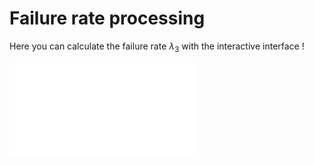 # Failure rate processing

Here you can calculate the failure rate $\lambda_{3}$ with the interactive interface !

<iframe class="ext_content" src="../../../_static/interactivity/html/misc_failure_rate_buttons.html" frameBorder="0" onload="resize_iframe(this)" ></iframe>